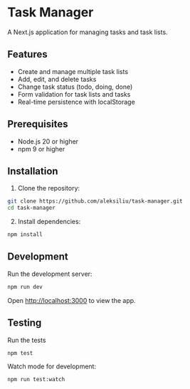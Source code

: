# Task Manager

A Next.js application for managing tasks and task lists.

## Features

- Create and manage multiple task lists
- Add, edit, and delete tasks
- Change task status (todo, doing, done)
- Form validation for task lists and tasks
- Real-time persistence with localStorage

## Prerequisites

- Node.js 20 or higher
- npm 9 or higher

## Installation

1. Clone the repository:

```bash
git clone https://github.com/aleksiliu/task-manager.git
cd task-manager
```

2. Install dependencies:

```bash
npm install
```

## Development

Run the development server:

```bash
npm run dev
```

Open [http://localhost:3000](http://localhost:3000) to view the app.

## Testing

Run the tests

```bash
npm test
```

Watch mode for development:

```bash
npm run test:watch
```
